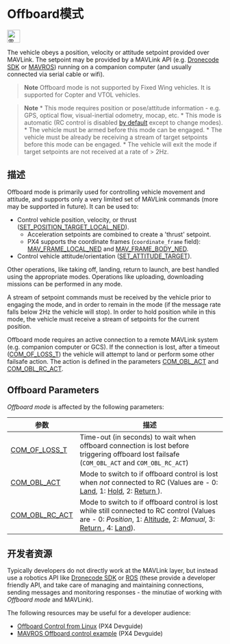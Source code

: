 # Offboard模式

[<img src="../../assets/site/position_fixed.svg" title="需要定位修复（例如GPS）" width="30px" />](../getting_started/flight_modes.md#key_position_fixed)

The vehicle obeys a position, velocity or attitude setpoint provided over MAVLink. The setpoint may be provided by a MAVLink API (e.g. [Dronecode SDK](https://sdk.dronecode.org/en/) or [MAVROS](https://github.com/mavlink/mavros)) running on a companion computer (and usually connected via serial cable or wifi).

> **Note** Offboard mode is not supported by Fixed Wing vehicles. It is supported for Copter and VTOL vehicles.

<span></span>

> **Note** * This mode requires position or pose/attitude information - e.g. GPS, optical flow, visual-inertial odometry, mocap, etc. * This mode is automatic (RC control is disabled [by default](../advanced_config/parameter_reference.md#COM_RC_OVERRIDE) except to change modes). * The vehicle must be armed before this mode can be engaged. * The vehicle must be already be receiving a stream of target setpoints before this mode can be engaged. * The vehicle will exit the mode if target setpoints are not received at a rate of > 2Hz.

## 描述

Offboard mode is primarily used for controlling vehicle movement and attitude, and supports only a very limited set of MAVLink commands (more may be supported in future). It can be used to:

* Control vehicle position, velocity, or thrust ([SET_POSITION_TARGET_LOCAL_NED](http://mavlink.org/messages/common#SET_POSITION_TARGET_LOCAL_NED)). 
  * Acceleration setpoints are combined to create a 'thrust' setpoint.
  * PX4 supports the coordinate frames (`coordinate_frame` field): [MAV_FRAME_LOCAL_NED](http://mavlink.org/messages/common#MAV_FRAME_LOCAL_NED) and [MAV_FRAME_BODY_NED](http://mavlink.org/messages/common#MAV_FRAME_BODY_NED).
* Control vehicle attitude/orientation ([SET_ATTITUDE_TARGET](http://mavlink.org/messages/common#SET_ATTITUDE_TARGET)).

Other operations, like taking off, landing, return to launch, are best handled using the appropriate modes. Operations like uploading, downloading missions can be performed in any mode.

A stream of setpoint commands must be received by the vehicle prior to engaging the mode, and in order to remain in the mode (if the message rate falls below 2Hz the vehicle will stop). In order to hold position while in this mode, the vehicle must receive a stream of setpoints for the current position.

Offboard mode requires an active connection to a remote MAVLink system (e.g. companion computer or GCS). If the connection is lost, after a timeout ([COM_OF_LOSS_T](#COM_OF_LOSS_T)) the vehicle will attempt to land or perform some other failsafe action. The action is defined in the parameters [COM_OBL_ACT](#COM_OBL_ACT) and [COM_OBL_RC_ACT](#COM_OBL_RC_ACT).

## Offboard Parameters

*Offboard mode* is affected by the following parameters:

| 参数                                                                                                    | 描述                                                                                                                                                                                                                                                       |
| ----------------------------------------------------------------------------------------------------- | -------------------------------------------------------------------------------------------------------------------------------------------------------------------------------------------------------------------------------------------------------- |
| <span id="COM_OF_LOSS_T"></span>[COM_OF_LOSS_T](../advanced_config/parameter_reference.md#COM_OF_LOSS_T)   | Time-out (in seconds) to wait when offboard connection is lost before triggering offboard lost failsafe (`COM_OBL_ACT` and `COM_OBL_RC_ACT`)                                                                                                             |
| <span id="COM_OBL_ACT"></span>[COM_OBL_ACT](../advanced_config/parameter_reference.md#COM_OBL_ACT)       | Mode to switch to if offboard control is lost when *not* connected to RC (Values are - 0: [Land](../flight_modes/land.md), 1: [Hold](../flight_modes/hold.md), 2: [Return ](../flight_modes/return.md)).                                                 |
| <span id="COM_OBL_RC_ACT"></span>[COM_OBL_RC_ACT](../advanced_config/parameter_reference.md#COM_OBL_RC_ACT) | Mode to switch to if offboard control is lost while still connected to RC control (Values are - 0: *Position*, 1: [Altitude](../flight_modes/altitude_mc.md), 2: *Manual*, 3: [Return ](../flight_modes/return.md), 4: [Land](../flight_modes/land.md)). |

## 开发者资源

Typically developers do not directly work at the MAVLink layer, but instead use a robotics API like [Dronecode SDK](https://sdk.dronecode.org/en/) or [ROS](http://www.ros.org/) (these provide a developer friendly API, and take care of managing and maintaining connections, sending messages and monitoring responses - the minutiae of working with *Offboard mode* and MAVLink).

The following resources may be useful for a developer audience:

* [Offboard Control from Linux](https://dev.px4.io/en/ros/offboard_control.html) (PX4 Devguide)
* [MAVROS Offboard control example](https://dev.px4.io/en/ros/mavros_offboard.html) (PX4 Devguide)